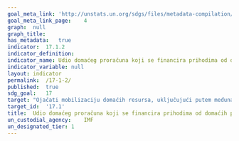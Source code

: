 ```yaml
---	
goal_meta_link:	'http://unstats.un.org/sdgs/files/metadata-compilation/Metadata-Goal-17.pdf'
goal_meta_link_page:	4
graph:	null
graph_title:	
has_metadata:	true
indicator:	17.1.2
indicator_definition:	
indicator_name:	Udio domaćeg proračuna koji se financira prihodima od domaćih poreza
indicator_variable:	null
layout:	indicator
permalink:	/17-1-2/
published:	true  
sdg_goal:	17
target:	"Ojačati mobilizaciju domaćih resursa, uključujući putem međunarodne potpore zemljama u razvoju, s ciljem unapređenja domaćeg kapaciteta za ubiranje poreza i drugih prihoda"
target_id:	'17.1'
title:	Udio domaćeg proračuna koji se financira prihodima od domaćih poreza
un_custodial_agency:	IMF
un_designated_tier:	1
---	
```

